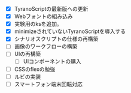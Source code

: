 - [x] TyranoScriptの最新版への更新
- [x] Webフォントの組み込み
- [x] 実験用のksを追加。
- [x] minimizeされていないTyranoScriptを導入する
- [x] シナリオスクリプトの仕様の再構築
- [ ] 画像のワークフローの構築
- [ ] UIの再構築
  - [ ] UIコンポーネントの購入
- [ ] CSSのflexの勉強
- [ ] ルビの実装
- [ ] スマートフォン端末回転対応
